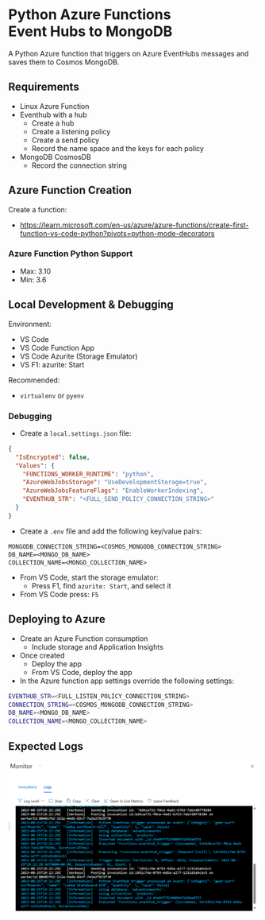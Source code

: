 # Python Azure Functions<br>Event Hubs to MongoDB

A Python Azure function that triggers on Azure EventHubs messages and saves them to Cosmos MongoDB.

## Requirements

- Linux Azure Function
- Eventhub with a hub
  - Create a hub
  - Create a listening policy
  - Create a send policy
  - Record the name space and the keys for each policy
- MongoDB CosmosDB
  - Record the connection string

## Azure Function Creation

Create a function:

- <https://learn.microsoft.com/en-us/azure/azure-functions/create-first-function-vs-code-python?pivots=python-mode-decorators>

### Azure Function Python Support

- Max: 3.10
- Min: 3.6

## Local Development & Debugging

Environment:

- VS Code
- VS Code Function App
- VS Code Azurite (Storage Emulator)
- VS F1: azurite: Start

Recommended:

- `virtualenv` or `pyenv`

### Debugging

- Create a `local.settings.json` file:

```json
{
  "IsEncrypted": false,
  "Values": {
    "FUNCTIONS_WORKER_RUNTIME": "python",
    "AzureWebJobsStorage": "UseDevelopmentStorage=true",
    "AzureWebJobsFeatureFlags": "EnableWorkerIndexing",
    "EVENTHUB_STR": "<FULL_SEND_POLICY_CONNECTION_STRING>"
  }
}
```

- Create a `.env` file and add the following key/value pairs:

```
MONGODB_CONNECTION_STRING=<COSMOS_MONGODB_CONNECTION_STRING>
DB_NAME=<MONGO_DB_NAME>
COLLECTION_NAME=<MONGO_COLLECTION_NAME>
```

- From VS Code, start the storage emulator:
  - Press F1, find `azurite: Start`, and select it
- From VS Code press: `F5`

## Deploying to Azure

- Create an Azure Function consumption
  - Include storage and Application Insights
- Once created
  - Deploy the app
  - From VS Code, deploy the app
- In the Azure function app settings override the following settings:

```bash
EVENTHUB_STR=<FULL_LISTEN_POLICY_CONNECTION_STRING>
CONNECTION_STRING=<COSMOS_MONGODB_CONNECTION_STRING>
DB_NAME=<MONGO_DB_NAME>
COLLECTION_NAME=<MONGO_COLLECTION_NAME>
```

## Expected Logs

![A view of the logs in the Azure Portal](images/logs.png)
